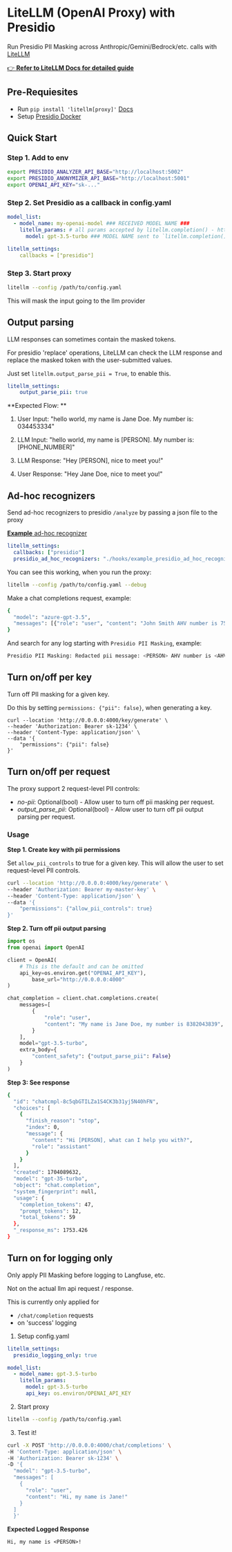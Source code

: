 # LiteLLM (OpenAI Proxy) with Presidio

Run Presidio PII Masking across Anthropic/Gemini/Bedrock/etc. calls with [LiteLLM](https://github.com/BerriAI/litellm)

[👉 **Refer to LiteLLM Docs for detailed guide**](https://docs.litellm.ai/docs/proxy/pii_masking)

## Pre-Requiesites
- Run `pip install 'litellm[proxy]'` [Docs](https://docs.litellm.ai/docs/proxy/quick_start)
- Setup [Presidio Docker](https://microsoft.github.io/presidio/installation/#using-docker)

## Quick Start

### Step 1. Add to env

```bash
export PRESIDIO_ANALYZER_API_BASE="http://localhost:5002"
export PRESIDIO_ANONYMIZER_API_BASE="http://localhost:5001"
export OPENAI_API_KEY="sk-..."
```

### Step 2. Set Presidio as a callback in config.yaml

```yaml
model_list:
  - model_name: my-openai-model ### RECEIVED MODEL NAME ###
    litellm_params: # all params accepted by litellm.completion() - https://docs.litellm.ai/docs/completion/input
      model: gpt-3.5-turbo ### MODEL NAME sent to `litellm.completion()` ###

litellm_settings: 
    callbacks = ["presidio"]
```

### Step 3. Start proxy 


```bash
litellm --config /path/to/config.yaml
```


This will mask the input going to the llm provider

## Output parsing 

LLM responses can sometimes contain the masked tokens. 

For presidio 'replace' operations, LiteLLM can check the LLM response and replace the masked token with the user-submitted values. 

Just set `litellm.output_parse_pii = True`, to enable this. 


```yaml
litellm_settings:
    output_parse_pii: true
```

**Expected Flow: **

1. User Input: "hello world, my name is Jane Doe. My number is: 034453334"

2. LLM Input: "hello world, my name is [PERSON]. My number is: [PHONE_NUMBER]"

3. LLM Response: "Hey [PERSON], nice to meet you!"

4. User Response: "Hey Jane Doe, nice to meet you!"

## Ad-hoc recognizers 

Send ad-hoc recognizers to presidio `/analyze` by passing a json file to the proxy 

[**Example** ad-hoc recognizer](https://github.com/BerriAI/litellm/blob/b69b7503db5aa039a49b7ca96ae5b34db0d25a3d/litellm/proxy/hooks/example_presidio_ad_hoc_recognizer.json#L4)

```yaml
litellm_settings: 
  callbacks: ["presidio"]
  presidio_ad_hoc_recognizers: "./hooks/example_presidio_ad_hoc_recognizer.json"
```

You can see this working, when you run the proxy: 

```bash
litellm --config /path/to/config.yaml --debug
```

Make a chat completions request, example:

```bash
{
  "model": "azure-gpt-3.5",
  "messages": [{"role": "user", "content": "John Smith AHV number is 756.3026.0705.92. Zip code: 1334023"}]
}
```

And search for any log starting with `Presidio PII Masking`, example:
```bash
Presidio PII Masking: Redacted pii message: <PERSON> AHV number is <AHV_NUMBER>. Zip code: <US_DRIVER_LICENSE>
```


## Turn on/off per key 

Turn off PII masking for a given key. 

Do this by setting `permissions: {"pii": false}`, when generating a key. 

```shell 
curl --location 'http://0.0.0.0:4000/key/generate' \
--header 'Authorization: Bearer sk-1234' \
--header 'Content-Type: application/json' \
--data '{
    "permissions": {"pii": false}
}'
```


## Turn on/off per request 

The proxy support 2 request-level PII controls:

- *no-pii*: Optional(bool) - Allow user to turn off pii masking per request.
- *output_parse_pii*: Optional(bool) - Allow user to turn off pii output parsing per request.

### Usage 

**Step 1. Create key with pii permissions**

Set `allow_pii_controls` to true for a given key. This will allow the user to set request-level PII controls.

```bash
curl --location 'http://0.0.0.0:4000/key/generate' \
--header 'Authorization: Bearer my-master-key' \
--header 'Content-Type: application/json' \
--data '{
    "permissions": {"allow_pii_controls": true}
}'
```

**Step 2. Turn off pii output parsing**

```python
import os
from openai import OpenAI

client = OpenAI(
    # This is the default and can be omitted
    api_key=os.environ.get("OPENAI_API_KEY"),
        base_url="http://0.0.0.0:4000"
)

chat_completion = client.chat.completions.create(
    messages=[
        {
            "role": "user",
            "content": "My name is Jane Doe, my number is 8382043839",
        }
    ],
    model="gpt-3.5-turbo",
    extra_body={
        "content_safety": {"output_parse_pii": False} 
    }
)
```

**Step 3: See response**

```bash
{
  "id": "chatcmpl-8c5qbGTILZa1S4CK3b31yj5N40hFN",
  "choices": [
    {
      "finish_reason": "stop",
      "index": 0,
      "message": {
        "content": "Hi [PERSON], what can I help you with?",
        "role": "assistant"
      }
    }
  ],
  "created": 1704089632,
  "model": "gpt-35-turbo",
  "object": "chat.completion",
  "system_fingerprint": null,
  "usage": {
    "completion_tokens": 47,
    "prompt_tokens": 12,
    "total_tokens": 59
  },
  "_response_ms": 1753.426
}
```


## Turn on for logging only

Only apply PII Masking before logging to Langfuse, etc.

Not on the actual llm api request / response.

This is currently only applied for 
- `/chat/completion` requests
- on 'success' logging

1. Setup config.yaml
```yaml
litellm_settings:
  presidio_logging_only: true 

model_list:
  - model_name: gpt-3.5-turbo
    litellm_params:
      model: gpt-3.5-turbo
      api_key: os.environ/OPENAI_API_KEY
```

2. Start proxy

```bash
litellm --config /path/to/config.yaml
```

3. Test it! 

```bash
curl -X POST 'http://0.0.0.0:4000/chat/completions' \
-H 'Content-Type: application/json' \
-H 'Authorization: Bearer sk-1234' \
-D '{
  "model": "gpt-3.5-turbo",
  "messages": [
    {
      "role": "user",
      "content": "Hi, my name is Jane!"
    }
  ]
  }'
```


**Expected Logged Response**

```
Hi, my name is <PERSON>!
```